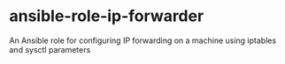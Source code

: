 # ansible-role-ip-forwarder
An Ansible role for configuring IP forwarding on a machine using iptables and sysctl parameters
